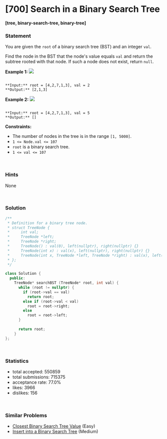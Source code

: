 # [700] Search in a Binary Search Tree

**[tree, binary-search-tree, binary-tree]**

### Statement

You are given the `root` of a binary search tree (BST) and an integer `val`.

Find the node in the BST that the node's value equals `val` and return the subtree rooted with that node. If such a node does not exist, return `null`.


**Example 1:**
![](https://assets.leetcode.com/uploads/2021/01/12/tree1.jpg)

```

**Input:** root = [4,2,7,1,3], val = 2
**Output:** [2,1,3]

```

**Example 2:**
![](https://assets.leetcode.com/uploads/2021/01/12/tree2.jpg)

```

**Input:** root = [4,2,7,1,3], val = 5
**Output:** []

```

**Constraints:**
* The number of nodes in the tree is in the range `[1, 5000]`.
* `1 <= Node.val <= 107`
* `root` is a binary search tree.
* `1 <= val <= 107`


<br>

### Hints

None

<br>

### Solution

```cpp
/**
 * Definition for a binary tree node.
 * struct TreeNode {
 *     int val;
 *     TreeNode *left;
 *     TreeNode *right;
 *     TreeNode() : val(0), left(nullptr), right(nullptr) {}
 *     TreeNode(int x) : val(x), left(nullptr), right(nullptr) {}
 *     TreeNode(int x, TreeNode *left, TreeNode *right) : val(x), left(left), right(right) {}
 * };
 */

class Solution {
  public:
    TreeNode* searchBST (TreeNode* root, int val) {
      while (root != nullptr) {
        if (root->val == val)
          return root;
        else if (root->val < val)
          root = root->right;
        else
          root = root->left;
      }
      
      return root;
    }
};
```

<br>

### Statistics

- total accepted: 550859
- total submissions: 715375
- acceptance rate: 77.0%
- likes: 3966
- dislikes: 156

<br>

### Similar Problems

- [Closest Binary Search Tree Value](https://leetcode.com/problems/closest-binary-search-tree-value) (Easy)
- [Insert into a Binary Search Tree](https://leetcode.com/problems/insert-into-a-binary-search-tree) (Medium)
